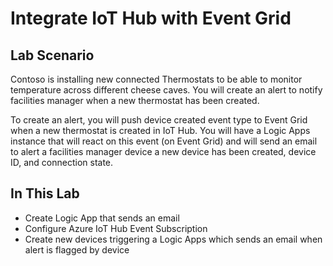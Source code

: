 # Integrate IoT Hub with Event Grid

## Lab Scenario

Contoso is installing new connected Thermostats to be able to monitor temperature across different cheese caves. You will create an alert to notify facilities manager when a new thermostat has been created.

To create an alert, you will push device created event type to Event Grid when a new thermostat is created in IoT Hub. You will have a Logic Apps instance that will react on this event (on Event Grid) and will send an email to alert a facilities manager device a new device has been created, device ID, and connection state.

## In This Lab

* Create Logic App that sends an email
* Configure Azure IoT Hub Event Subscription
* Create new devices triggering a Logic Apps which sends an email when alert is flagged by device

